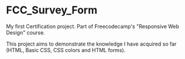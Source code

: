 # FCC_Survey_Form
My first Certification project. Part of Freecodecamp's "Responsive Web Design" course.

This project aims to demonstrate the knowledge I have acquired so far (HTML, Basic CSS, CSS colors and HTML forms).


